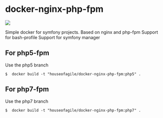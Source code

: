 docker-nginx-php-fpm
=================

[![](https://badge.imagelayers.io/houseofagile/docker-nginx-php-fpm:latest.svg)](https://imagelayers.io/?images=houseofagile/docker-nginx-php-fpm:latest 'Get your own badge on imagelayers.io')


Simple docker for symfony projects.
Based on nginx and php-fpm 
Support for bash-profile
Support for symfony manager

## For php5-fpm
Use the php5 branch

    $  docker build -t "houseofagile/docker-nginx-php-fpm:php5" .
    
## For php7-fpm
Use the php7 branch

    $  docker build -t "houseofagile/docker-nginx-php-fpm:php7" .
